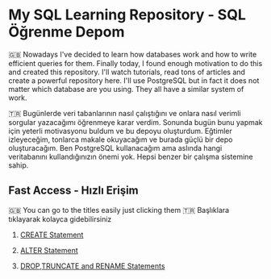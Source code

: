 # My SQL Learning Repository - SQL Öğrenme Depom

🇬🇧 Nowadays I've decided to learn how databases work and how to write efficient queries for them. Finally today, I found enough motivation to do this and created this repository. I'll watch tutorials, read tons of articles and create a powerful repository here. I'll use PostgreSQL but in fact it does not matter which database are you using. They all have a similar system of work.

🇹🇷 Bugünlerde veri tabanlarının nasıl çalıştığını ve onlara nasıl verimli sorgular yazacağımı öğrenmeye karar verdim. Sonunda bugün bunu yapmak için yeterli motivasyonu buldum ve bu depoyu oluşturdum. Eğtimler izleyeceğim, tonlarca makale okuyacağım ve burada güçlü bir depo oluşturacağım. Ben PostgreSQL kullanacağım ama aslında hangi veritabanını kullandığınızın önemi yok. Hepsi benzer bir çalışma sistemine sahip.


## Fast Access - Hızlı Erişim

🇬🇧 You can go to the titles easily just clicking them 
🇹🇷 Başlıklara tıklayarak kolayca gidebilirsiniz

1. <a href="https://github.com/konstantinlevin77/learningSQL/blob/master/create.sql">CREATE Statement</a>

2. <a href="https://github.com/konstantinlevin77/learningSQL/blob/master/alter.sql">ALTER Statement</a>

3. <a href="https://github.com/konstantinlevin77/learningSQL/blob/master/drop_truncate_rename.sql"> DROP,TRUNCATE and RENAME Statements</a>


